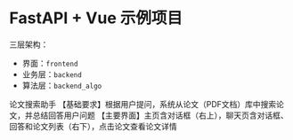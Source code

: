 # FastAPI + Vue 示例项目

三层架构：
- 界面：`frontend`
- 业务层：`backend`
- 算法层：`backend_algo`

论文搜索助手
【基础要求】根据用户提问，系统从论文（PDF文档）库中搜索论文，并总结回答用户问题
【主要界面】主页含对话框（右上），聊天页含对话框、回答和论文列表（右下），点击论文查看论文详情
